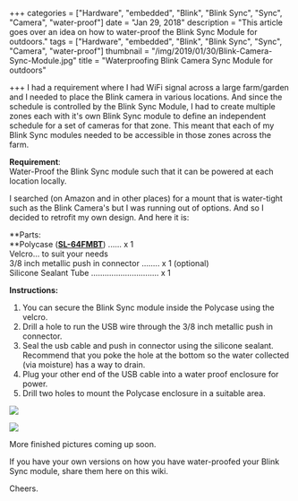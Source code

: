 +++
categories = ["Hardware", "embedded", "Blink", "Blink Sync", "Sync", "Camera", "water-proof"]
date = "Jan 29, 2018"
description = "This article goes over an idea on how to water-proof the Blink Sync Module for outdoors."
tags = ["Hardware", "embedded", "Blink", "Blink Sync", "Sync", "Camera", "water-proof"]
thumbnail = "/img/2019/01/30/Blink-Camera-Sync-Module.jpg"
title = "Waterproofing Blink Camera Sync Module for outdoors"

+++
I had a requirement where I had WiFi signal across a large farm/garden and I needed to place the Blink camera in various locations. And since the schedule is controlled by the Blink Sync Module, I had to create multiple zones each with it's own Blink Sync module to define an independent schedule for a set of cameras for that zone. This meant that each of my Blink Sync modules needed to be accessible in those zones across the farm.

**Requirement**:  
Water-Proof the Blink Sync module such that it can be powered at each location locally.

I searched (on Amazon and in other places) for a mount that is water-tight such as the Blink Camera's but I was running out of options. And so I decided to retrofit my own design. And here it is:

\**Parts:  
\**Polycase ([**SL-64FMBT**](https://www.polycase.com/sl-64f)) ...... x 1  
Velcro... to suit your needs  
3/8 inch metallic push in connector ........  x 1 (optional)  
Silicone Sealant Tube .............................. x 1

**Instructions:**

1. You can secure the Blink Sync module inside the Polycase using the velcro.
2. Drill a hole to run the USB wire through the 3/8 inch metallic push in connector.
3. Seal the usb cable and push in connector using the silicone sealant. Recommend that you poke the hole at the bottom so the water collected (via moisture) has a way to drain.
4. Plug your other end of the USB cable into a water proof enclosure for power.
5. Drill two holes to mount the Polycase enclosure in a suitable area.

![](/img/2019/01/30/blink-exhibit-1.jpg)

![](/img/2019/01/30/blink-exhibit-2.jpg)

More finished pictures coming up soon.

If you have your own versions on how you have water-proofed your Blink Sync module, share them here on this wiki.

Cheers.